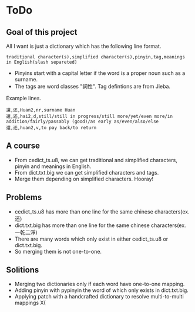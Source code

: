 # ToDo

## Goal of this project

All I want is just a dictionary which has the following line format.

```
traditional character(s),simplified character(s),pinyin,tag,meanings in English(slash separeted)
```

- Pinyins start with a capital letter if the word is a proper noun such as a surname.
- The tags are word classes "詞性". Tag defintions are from Jieba.

Example lines.

```
還,还,Huan2,nr,surname Huan
還,还,hai2,d,still/still in progress/still more/yet/even more/in addition/fairly/passably (good)/as early as/even/also/else
還,还,huan2,v,to pay back/to return
```

## A course

- From cedict\_ts.u8, we can get traditional and simplified characters, pinyin and meanings in English.
- From dict.txt.big we can get simplified characters and tags.
- Merge them depending on simplified characters. Hooray!

## Problems

- cedict\_ts.u8 has more than one line for the same chinese characters(ex. 还)
- dict.txt.big has more than one line for the same chinese characters(ex. 一乾二淨)
- There are many words which only exist in either cedict\_ts.u8 or dict.txt.big.
- So merging them is not one-to-one.

## Solitions

- Merging two dictionaries only if each word have one-to-one mapping.
- Adding pinyin with pypinyin the word of which only exists in dict.txt.big.
- Applying patch with a handcrafted dictionary to resolve multi-to-multi mappings X(
